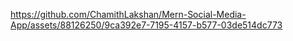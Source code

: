 


https://github.com/ChamithLakshan/Mern-Social-Media-App/assets/88126250/9ca392e7-7195-4157-b577-03de514dc773




